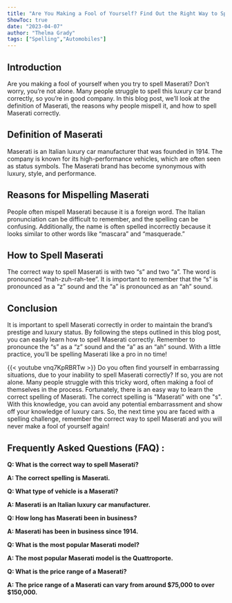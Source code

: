 ```yaml
---
title: "Are You Making a Fool of Yourself? Find Out the Right Way to Spell Maserati!"
ShowToc: true 
date: "2023-04-07"
author: "Thelma Grady" 
tags: ["Spelling","Automobiles"]
---
```

## Introduction
Are you making a fool of yourself when you try to spell Maserati? Don’t worry, you’re not alone. Many people struggle to spell this luxury car brand correctly, so you’re in good company. In this blog post, we’ll look at the definition of Maserati, the reasons why people mispell it, and how to spell Maserati correctly. 

## Definition of Maserati 
Maserati is an Italian luxury car manufacturer that was founded in 1914. The company is known for its high-performance vehicles, which are often seen as status symbols. The Maserati brand has become synonymous with luxury, style, and performance. 

## Reasons for Mispelling Maserati
People often mispell Maserati because it is a foreign word. The Italian pronunciation can be difficult to remember, and the spelling can be confusing. Additionally, the name is often spelled incorrectly because it looks similar to other words like “mascara” and “masquerade.” 

## How to Spell Maserati 
The correct way to spell Maserati is with two “s” and two “a”. The word is pronounced “mah-zuh-rah-tee”. It is important to remember that the “s” is pronounced as a “z” sound and the “a” is pronounced as an “ah” sound. 

## Conclusion
It is important to spell Maserati correctly in order to maintain the brand’s prestige and luxury status. By following the steps outlined in this blog post, you can easily learn how to spell Maserati correctly. Remember to pronounce the “s” as a “z” sound and the “a” as an “ah” sound. With a little practice, you’ll be spelling Maserati like a pro in no time!

{{< youtube vnq7KpRBRTw >}} 
Do you often find yourself in embarrassing situations, due to your inability to spell Maserati correctly? If so, you are not alone. Many people struggle with this tricky word, often making a fool of themselves in the process. Fortunately, there is an easy way to learn the correct spelling of Maserati. The correct spelling is "Maserati" with one "s". With this knowledge, you can avoid any potential embarrassment and show off your knowledge of luxury cars. So, the next time you are faced with a spelling challenge, remember the correct way to spell Maserati and you will never make a fool of yourself again!

## Frequently Asked Questions (FAQ) :
**Q: What is the correct way to spell Maserati?**

**A: The correct spelling is Maserati.**

**Q: What type of vehicle is a Maserati?**

**A: Maserati is an Italian luxury car manufacturer.**

**Q: How long has Maserati been in business?**

**A: Maserati has been in business since 1914.**

**Q: What is the most popular Maserati model?**

**A: The most popular Maserati model is the Quattroporte.**

**Q: What is the price range of a Maserati?**

**A: The price range of a Maserati can vary from around $75,000 to over $150,000.**





